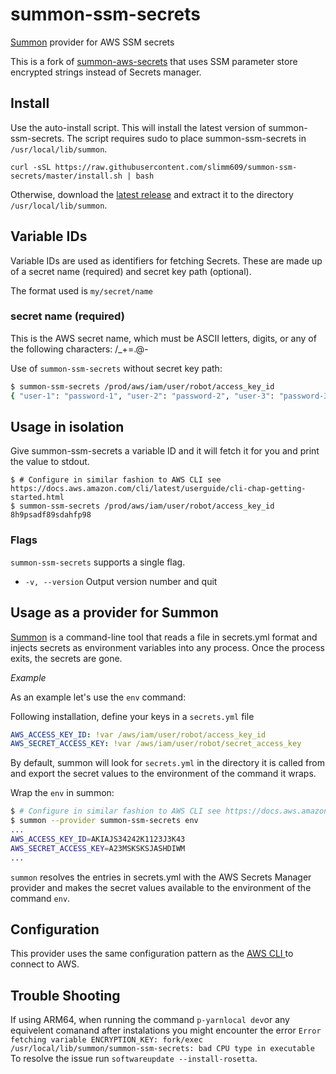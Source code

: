 # summon-ssm-secrets
[Summon](https://github.com/cyberark/summon) provider for AWS SSM secrets

This is a fork of [summon-aws-secrets](https://github.com/cyberark/summon-aws-secrets) that uses SSM parameter store encrypted strings instead of Secrets manager.

## Install
Use the auto-install script. This will install the latest version of summon-ssm-secrets.
The script requires sudo to place summon-ssm-secrets in `/usr/local/lib/summon`.

```
curl -sSL https://raw.githubusercontent.com/slimm609/summon-ssm-secrets/master/install.sh | bash
```

Otherwise, download the [latest release](https://github.com/slimm609/summon-ssm-secrets/releases) and extract it to the directory `/usr/local/lib/summon`.

## Variable IDs
Variable IDs are used as identifiers for fetching Secrets. These are made up of a secret name (required) and secret key path (optional). 

The format used is `my/secret/name`

### secret name (required)
This is the AWS secret name, which must be ASCII letters, digits, or any of the following characters: /_+=.@-


Use of `summon-ssm-secrets` without secret key path:
```bash
$ summon-ssm-secrets /prod/aws/iam/user/robot/access_key_id
{ "user-1": "password-1", "user-2": "password-2", "user-3": "password-3"}
```

## Usage in isolation
Give summon-ssm-secrets a variable ID and it will fetch it for you and print the value to stdout.

```sh-session
$ # Configure in similar fashion to AWS CLI see https://docs.aws.amazon.com/cli/latest/userguide/cli-chap-getting-started.html
$ summon-ssm-secrets /prod/aws/iam/user/robot/access_key_id
8h9psadf89sdahfp98
```

### Flags
`summon-ssm-secrets` supports a single flag.

* `-v, --version` Output version number and quit

## Usage as a provider for Summon
[Summon](https://github.com/cyberark/summon/) is a command-line tool that reads a file in secrets.yml format and injects secrets as environment variables into any process. Once the process exits, the secrets are gone.

*Example*

As an example let's use the `env` command: 

Following installation, define your keys in a `secrets.yml` file

```yml
AWS_ACCESS_KEY_ID: !var /aws/iam/user/robot/access_key_id
AWS_SECRET_ACCESS_KEY: !var /aws/iam/user/robot/secret_access_key
```

By default, summon will look for `secrets.yml` in the directory it is called from and export the secret values to the environment of the command it wraps.

Wrap the `env` in summon:

```sh
$ # Configure in similar fashion to AWS CLI see https://docs.aws.amazon.com/cli/latest/userguide/cli-chap-getting-started.html
$ summon --provider summon-ssm-secrets env
...
AWS_ACCESS_KEY_ID=AKIAJS34242K1123J3K43
AWS_SECRET_ACCESS_KEY=A23MSKSKSJASHDIWM
...
```

`summon` resolves the entries in secrets.yml with the AWS Secrets Manager provider and makes the secret values available to the environment of the command `env`.

## Configuration
This provider uses the same configuration pattern as the [AWS CLI
](https://docs.aws.amazon.com/cli/latest/userguide/cli-chap-getting-started.html) to connect to AWS.

## Trouble Shooting
If using ARM64, when running the command ```p-yarnlocal dev```or any equivelent comanand after instalations you might encounter the error ```Error fetching variable ENCRYPTION_KEY: fork/exec /usr/local/lib/summon/summon-ssm-secrets: bad CPU type in executable``` 
To resolve the issue run ```softwareupdate --install-rosetta```.
